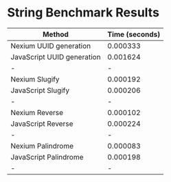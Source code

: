 # String Benchmark Results

| Method                     | Time (seconds) |
| -------------------------- | -------------- |
| Nexium UUID generation     | 0.000333       |
| JavaScript UUID generation | 0.001624       |
| -                          | -              |
| Nexium Slugify             | 0.000192       |
| JavaScript Slugify         | 0.000206       |
| -                          | -              |
| Nexium Reverse             | 0.000102       |
| JavaScript Reverse         | 0.000224       |
| -                          | -              |
| Nexium Palindrome          | 0.000083       |
| JavaScript Palindrome      | 0.000198       |
| -                          | -              |
